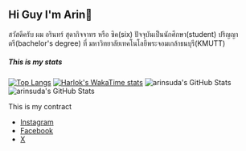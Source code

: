 ## Hi Guy I'm Arin👋
<p>สวัสดีครับ ผม อรินทร์ สุดากิจจาทร หรือ ซิค(six) ปัจจุบันเป็นนักศึกษา(student) ปริญญาตรี(bachelor's degree) ที่ มหาวิทยาลัยเทคโนโลยีพระจอมเกล้าธนบุรี(KMUTT)</p>

##### This is my stats
<span>
  
  [![Top Langs](https://github-readme-stats.vercel.app/api/top-langs?username=arinsuda&layout=pie)](https://github.com/anuraghazra/github-readme-stats)
  [![Harlok's WakaTime stats](https://github-readme-stats.vercel.app/api/wakatime?username=arinsuda)](https://github.com/anuraghazra/github-readme-stats)
  <img src="https://github-readme-stats.vercel.app/api?username=arinsuda&theme=nord&show_icons=true&hide_border=true&count_private=true" alt="arinsuda's GitHub Stats" />
  <img src="https://github-readme-stats.vercel.app/api/top-langs/?username=arinsuda&theme=nord&show_icons=true&hide_border=true&layout=compact" alt="arinsuda's GitHub Stats" />
</span><br>

This is my contract
- [Instagram](https://www.instagram.com/sxxarxn/)
- [Facebook](https://www.facebook.com/Sixtiena16)
- [X](https://x.com/sixarin2002)
